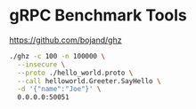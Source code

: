 # gRPC Benchmark Tools



https://github.com/bojand/ghz





```sh
./ghz -c 100 -n 100000 \
  --insecure \
  --proto ./hello_world.proto \
  --call helloworld.Greeter.SayHello \
  -d '{"name":"Joe"}' \
  0.0.0.0:50051
```

